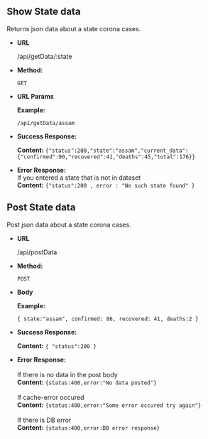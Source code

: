 **Show State data**
----
  Returns json data about a state corona cases.

* **URL**

  /api/getData/:state

* **Method:**

  `GET`
  
*  **URL Params**

   **Example:**
 
   `/api/getData/assam`


* **Success Response:** <br />

    **Content:** `{"status":200,"state":"assam","current_data":{"confirmed":90,"recovered":41,"deaths":45,"total":176}}`
 
* **Error Response:**<br />
  If you entered a state that is not in dataset<br />
    **Content:** `{"status":200 , error : "No such state found" }`


**Post State data**
----
  Post json data about a state corona cases.

* **URL**

  /api/postData

* **Method:**

  `POST`
  
*  **Body**

   **Example:**
 
   `{ state:"assam", confirmed: 86, recovered: 41, deaths:2 }`


* **Success Response:** <br />

    **Content:** `{ "status":200 }`
 
* **Error Response:**<br /><br />
  If there is no data in the post body<br />
    **Content:** `{status:400,error:"No data posted"}` <br /><br />
  If cache-error occured  <br />
    **Content:** `{status:400,error:"Some error occured try again"}` <br /><br />
  If there is DB error<br />
    **Content:** `{status:400,error:DB error response}`



